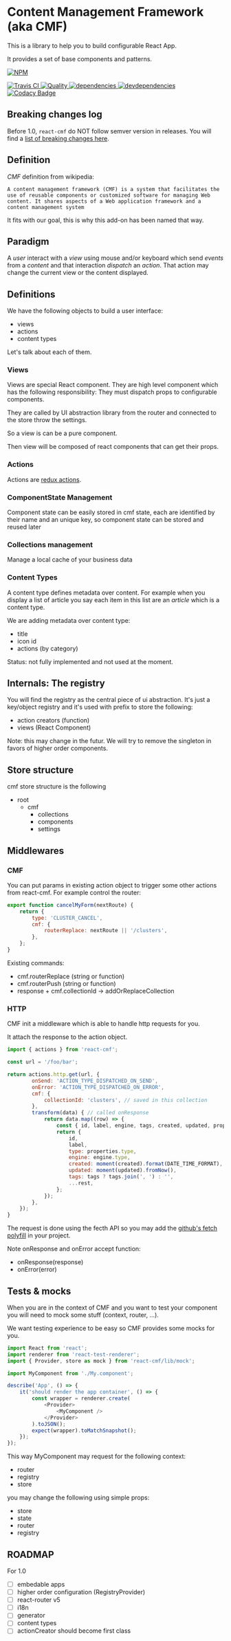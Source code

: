 # Content Management Framework (aka CMF)

This is a library to help you to build configurable React App.

It provides a set of base components and patterns.

[![NPM][npm-icon] ][npm-url]

[![Travis CI][travis-ci-image] ][travis-ci-url]
[![Quality][quality-badge] ][quality-url]
[![dependencies][dependencies-image] ][dependencies-url]
[![devdependencies][devdependencies-image] ][devdependencies-url]
[![Codacy Badge](https://api.codacy.com/project/badge/Grade/f1e353b0f69c4cf99a4cb3f68b70ea7d)](https://www.codacy.com/app/Talend/react-cmf)

[npm-icon]: https://nodei.co/npm/react-cmf.png?downloads=true
[npm-url]: https://npmjs.org/package/react-cmf
[travis-ci-image]: https://travis-ci.org/Talend/react-cmf.svg?branch=master
[travis-ci-url]: https://travis-ci.org/Talend/react-cmf

[dependencies-image]: https://david-dm.org/Talend/react-cmf/status.svg
[dependencies-url]: https://david-dm.org/Talend/react-cmf
[devdependencies-image]: https://david-dm.org/Talend/react-cmf/dev-status.svg
[devdependencies-url]: https://david-dm.org/Talend/react-cmf#info=devDependencies

[quality-badge]: http://npm.packagequality.com/shield/react-cmf.svg
[quality-url]: http://packagequality.com/#?package=react-cmf


## Breaking changes log

Before 1.0, `react-cmf` do NOT follow semver version in releases.
You will find a [list of breaking changes here](https://github.com/Talend/react-cmf/blob/master/BREAKING_CHANGES_LOG.md).

## Definition

*CMF* definition from wikipedia:

```
A content management framework (CMF) is a system that facilitates the use of reusable components or customized software for managing Web content. It shares aspects of a Web application framework and a content management system
```

It fits with our goal, this is why this add-on has been named that way.

## Paradigm

A *user* interact with a *view* using mouse and/or keyboard which send *events* from a *content* and that interaction *dispatch* an *action*.
That action may change the current view or the content displayed.

## Definitions

We have the following objects to build a user interface:

* views
* actions
* content types

Let's talk about each of them.

### Views

Views are special React component. They are high level component which has the following responsibility:
They must dispatch props to configurable components.

They are called by UI abstraction library from the router and connected to the store throw the settings.

So a view is can be a pure component.

Then view will be composed of react components that can get their props.

### Actions

Actions are [redux actions](http://redux.js.org/docs/basics/Actions.html).

### ComponentState Management
Component state can be easily stored in cmf state, each are identified by their name and an unique key,
so component state can be stored and reused later

### Collections management
Manage a local cache of your business data

### Content Types

A content type defines metadata over content. For example when you display a list of article you say each item in this list are an *article* which is a content type.

We are adding metadata over content type:

* title
* icon id
* actions (by category)

Status: not fully implemented and not used at the moment.

## Internals: The registry

You will find the registry as the central piece of ui abstraction.
It's just a key/object registry and it's used with prefix to store the following:

* action creators (function)
* views (React Component)

Note: this may change in the futur. We will try to remove the singleton in favors of higher order components.

## Store structure
cmf store structure is the following
* root
  * cmf
    * collections
    * components
    * settings

## Middlewares

### CMF

You can put params in existing action object to trigger some other actions from react-cmf. For example control the router:

```javascript
export function cancelMyForm(nextRoute) {
	return {
		type: 'CLUSTER_CANCEL',
		cmf: {
			routerReplace: nextRoute || '/clusters',
		},
	};
}
```

Existing commands:

* cmf.routerReplace (string or function)
* cmf.routerPush (string or function)
* response + cmf.collectionId -> addOrReplaceCollection

### HTTP

CMF init a middleware which is able to handle http requests for you.

It attach the response to the action object.

```javascript
import { actions } from 'react-cmf';

const url = '/foo/bar';

return actions.http.get(url, {
		onSend: 'ACTION_TYPE_DISPATCHED_ON_SEND',
		onError: 'ACTION_TYPE_DISPATCHED_ON_ERROR',
		cmf: {
			collectionId: 'clusters', // saved in this collection
		},
		transform(data) { // called onResponse
			return data.map((row) => {
				const { id, label, engine, tags, created, updated, properties, ...rest } = row;
				return {
					id,
					label,
					type: properties.type,
					engine: engine.type,
					created: moment(created).format(DATE_TIME_FORMAT),
					updated: moment(updated).fromNow(),
					tags: tags ? tags.join(', ') : '',
					...rest,
				};
			});
		},
	});
}
```

The request is done using the fecth API so you may add the [github's fetch
polyfill](http://npmjs.com/package/whatwg-fetch) in your project.

Note onResponse and onError accept function:

* onResponse(response)
* onError(error)

## Tests & mocks

When you are in the context of CMF and you want to test your component you
will need to mock some stuff (context, router, ...).

We want testing experience to be easy so CMF provides some mocks for you.

```javascript
import React from 'react';
import renderer from 'react-test-renderer';
import { Provider, store as mock } from 'react-cmf/lib/mock';

import MyComponent from './My.component';

describe('App', () => {
	it('should render the app container', () => {
		const wrapper = renderer.create(
			<Provider>
				<MyComponent />
			</Provider>
		).toJSON();
		expect(wrapper).toMatchSnapshot();
	});
});
```

This way MyComponent may request for the following context:

* router
* registry
* store

you may change the following using simple props:

* store
* state
* router
* registry

## ROADMAP

For 1.0

- [ ] embedable apps
- [ ] higher order configuration (RegistryProvider)
- [ ] react-router v5
- [ ] i18n
- [ ] generator
- [ ] content types
- [ ] actionCreator should become first class
